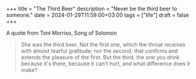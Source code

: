 +++
title = "The Third Beer"
description = "Never be the third beer to someone."
date = 2024-01-29T11:59:00+03:00
tags = ["life"]
draft = false
+++

A quote from Toni Morriso, Song of Solomon

> She was the third beer.  Not the first one, which the throat receives with almost tearful gratitude; nor the second, that confirms and extends the pleasure of the first.  But the third, the one you drink because it's there, because it can't hurt, and what difference does it make?
